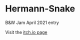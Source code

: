 # Hermann-Snake
B&amp;W Jam April 2021 entry

Visit the [itch.io page](https://chiarabianchimani.itch.io/hermann-snake)

